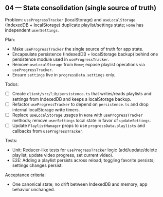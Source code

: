 ## 04 — State consolidation (single source of truth)

Problem: `useProgressTracker` (localStorage) and `useLocalStorage` (IndexedDB + localStorage) duplicate playlist/settings state; `Home` has independent `userSettings`.

Plan:
- Make `useProgressTracker` the single source of truth for app state.
- Encapsulate persistence (IndexedDB + localStorage backup) behind one persistence module used in `useProgressTracker`.
- Remove `useLocalStorage` from `Home`; expose playlist operations via `useProgressTracker`.
- Ensure `settings` live in `progressData.settings` only.

Todos:
- [ ] Create `client/src/lib/persistence.ts` that writes/reads playlists and settings from IndexedDB and keeps a localStorage backup.
- [ ] Refactor `useProgressTracker` to depend on `persistence.ts` and drop internal localStorage write timers.
- [ ] Replace `useLocalStorage` usages in `Home` with `useProgressTracker` methods; remove `userSettings` local state in favor of `updateSettings`.
- [ ] Update `PlaylistManager` props to use `progressData.playlists` and callbacks from `useProgressTracker`.

Tests:
- Unit: Reducer-like tests for `useProgressTracker` logic (add/update/delete playlist, update video progress, set current video).
- E2E: Adding a playlist persists across reload; toggling favorite persists; settings changes persist.

Acceptance criteria:
- One canonical state; no drift between IndexedDB and memory; app behavior unchanged.


